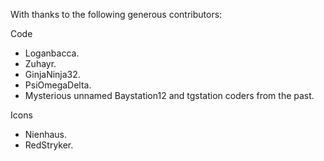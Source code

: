 With thanks to the following generous contributors:

Code
* Loganbacca.
* Zuhayr.
* GinjaNinja32.
* PsiOmegaDelta.
* Mysterious unnamed Baystation12 and tgstation coders from the past.

Icons
* Nienhaus.
* RedStryker.
